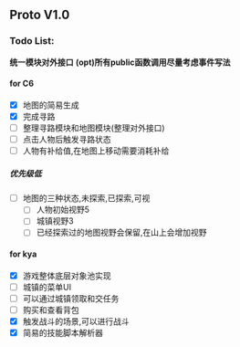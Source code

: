 
## Proto V1.0 
### Todo List:
**统一模块对外接口**
**(opt)所有public函数调用尽量考虑事件写法**

#### for C6
 - [x] 地图的简易生成
 - [x] 完成寻路
 - [ ] 整理寻路模块和地图模块(整理对外接口)
 - [ ] 点击人物后触发寻路状态
 - [ ] 人物有补给值,在地图上移动需要消耗补给
##### 优先级低
 - [ ] 地图的三种状态,未探索,已探索,可视
     - [ ] 人物初始视野5
     - [ ] 城镇视野3
     - [ ] 已经探索过的地图视野会保留,在山上会增加视野
#### for kya
 - [x] 游戏整体底层对象池实现
 - [ ] 城镇的菜单UI
 - [ ] 可以通过城镇领取和交任务
 - [ ] 购买和查看背包
 - [x] 触发战斗的场景,可以进行战斗
 - [x] 简易的技能脚本解析器

